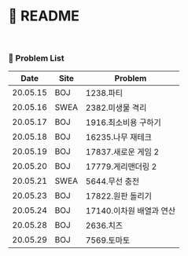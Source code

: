# :page_facing_up: README

<br>

### :pushpin: Problem List

| Date     | Site | Problem                  |
| -------- | ---- | ------------------------ |
| 20.05.15 | BOJ  | 1238.파티                |
| 20.05.16 | SWEA | 2382.미생물 격리         |
| 20.05.17 | BOJ  | 1916.최소비용 구하기     |
| 20.05.18 | BOJ  | 16235.나무 재테크        |
| 20.05.19 | BOJ  | 17837.새로운 게임 2      |
| 20.05.20 | BOJ  | 17779.게리맨더링 2       |
| 20.05.21 | SWEA | 5644.무선 충전           |
| 20.05.23 | BOJ  | 17822.원판 돌리기        |
| 20.05.24 | BOJ  | 17140.이차원 배열과 연산 |
| 20.05.28 | BOJ  | 2636.치즈                |
| 20.05.29 | BOJ  | 7569.토마토              |

